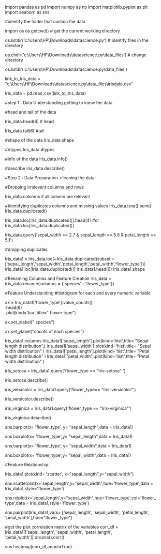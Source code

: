 import pandas as pd 
import numpy as np
import matplotlib.pyplot as plt 
import seaborn as sns

#identify the folder that contain the data 

import os
os.getcwd()  # get the current working directory

os.listdir('c:\\Users\\HP\\Downloads\\datascience.py')  # identify files in the directory 

os.chdir('c:\\Users\\HP\\Downloads\\datascience.py\\data_files')  # change directory 

os.listdir('c:\\Users\\HP\\Downloads\\datascience.py\\data_files')

link_to_Iris_data = "c:\\Users\\HP\\Downloads\\datascience.py\\data_files\\irisdata.csv"


Iris_data = pd.read_csv(link_to_Iris_data)

#step 1 : Data Understanding.getting to know the data 

#head  and tail of the data

Iris_data.head(6)  # head 

Iris_data.tail(6)  #tail 

#shape of the data 
Iris_data.shape

#dtypes 
Iris_data.dtypes 

#info of the data 
Iris_data.info()

#describe
Iris_data.describe()

#Step 2 : Data Preparation. cleaning the data 

#Dropping Irrelevant columns and rows

Iris_data.columns  # all column are relevant 
 
#Identifying duplicates columns and missing values
Iris_data.isna().sum()
Iris_data.duplicated()

Iris_data.loc[Iris_data.duplicated()].head(4)
#or 
Iris_data.loc[Iris_data.duplicated()]

Iris_data.query('sepal_width == 2.7 & sepal_length == 5.8 & petal_length == 5.1')

#dropping duplicates 

Iris_data1 = Iris_data.loc[~Iris_data.duplicated(subset =['sepal_length','sepal_width','petal_length','petal_width','flower_type'])]
Iris_data1.loc[Iris_data.duplicated()]
Iris_data1.head(6)
Iris_data1.shape

#Renaming Columns and Feature Creation 
Iris_data = Iris_data.rename(columns = {'species' : 'flower_type'})


#Feature Understanding 
#histogram for each and every numeric variable 

ax = Iris_data1['flower_type'].value_counts() \
    .head(6) \
    .plot(kind='bar',title=" flower type")
    
ax.set_xlabel(" species")

ax.set_ylabel("counts of each species")

Iris_data1.columns
Iris_data1['sepal_length'].plot(kind='hist',title= "Sepal length distribution",)
Iris_data1['sepal_width'].plot(kind='hist',title= "Sepal width distribution" )
Iris_data1['petal_length'].plot(kind='hist',title= "Petal length distribution" )
Iris_data1['petal_width'].plot(kind='hist',title= "Petal width  distribution" )

iris_setosa = Iris_data1.query('flower_type == "Iris-setosa" ')

iris_setosa.describe()

iris_versicolor = Iris_data1.query('flower_type== "Iris-versicolor"')

iris_versicolor.describe()

iris_virginica = Iris_data1.query('flower_type == "Iris-virginica"')

iris_virginica.describe()

sns.barplot(x= 'flower_type', y= "sepal_length",data = Iris_data1)


sns.boxplot(x= 'flower_type',y= "sepal_length",data = Iris_data1)

sns.barplot(x= 'flower_type', y= "sepal_width",data = Iris_data1)

sns.boxplot(x= 'flower_type',y= "sepal_width",data = Iris_data1)


#Feature Relationship 

Iris_data1.plot(kind= 'scatter',
                               x="sepal_length",y="sepal_width")

sns.scatterplot(x='sepal_length',y="sepal_width",hue='flower_type',data = Iris_data1,style='flower_type')

sns.relplot(x='sepal_length',y="sepal_width",hue='flower_type',col='flower_type',data = Iris_data1,style='flower_type')

sns.pairplot(Iris_data1,vars= ['sepal_length', 'sepal_width', 'petal_length', 'petal_width'],hue="flower_type")

#get the plot correlation matrix of the variables 
corr_df = Iris_data1[['sepal_length', 'sepal_width', 
                       'petal_length', 'petal_width']].dropna().corr()


sns.heatmap(corr_df,annot=True)
